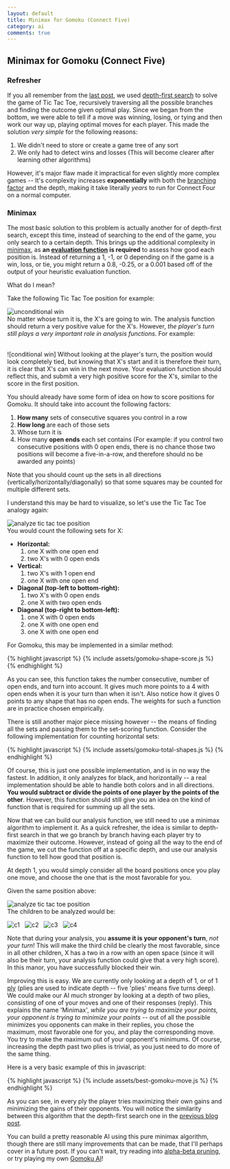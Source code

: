 ```yaml
---
layout: default
title: Minimax for Gomoku (Connect Five)
category: ai
comments: true
---
```


## Minimax for Gomoku (Connect Five)

### Refresher

If you all remember from the [last post], we used [depth-first search][dfs wiki] to solve the game of Tic Tac Toe, recursively traversing all the possible branches and finding the outcome given optimal play. Since we began from the bottom, we were able to  tell if a move was winning, losing, or tying and then work our way up, playing optimal moves for each player. This made the solution *very simple* for the following reasons:

1. We didn't need to store or create a game tree of any sort
2. We only had to detect wins and losses (This will become clearer after learning other algorithms)

However, it's major flaw made it impractical for even slightly more complex games -- It's complexity increases **exponentially** with both the [branching factor] and the depth, making it take literally *years* to run for Connect Four on a normal computer.

### Minimax

The most basic solution to this problem is actually another for of depth-first search, except this time, instead of searching to the end of the game, you only search to a certain depth. This brings up the additional complexity in [minimax], as **an [evaluation function] is required** to assess how good each position is. Instead of returning a 1, -1, or 0 depending on if the game is a win, loss, or tie, you might return a 0.8, -0.25, or a 0.001 based off of the output of your heuristic evaluation function.

What do I mean?

Take the following Tic Tac Toe position for example:

![unconditional win]  
No matter whose turn it is, the X's are going to win. The analysis function should return a very positive value for the X's. However, *the player's turn still plays a very important role in analysis functions*. For example:

<br />
![conditional win]  
Without looking at the player's turn, the position would look completely tied, but knowing that X's start and it is therefore their turn, it is clear that X's can win in the next move. Your evaluation function should reflect this, and submit a very high positive score for the X's, similar to the score in the first position.

You should already have some form of idea on how to score positions for Gomoku. It should take into account the following factors:

1. **How many** sets of consecutive squares you control in a row
2. **How long** are each of those sets
3. Whose turn it is
4. How many **open ends** each set contains (For example: if you control two consecutive positions with 0 open ends, there is no chance those two positions will become a five-in-a-row, and therefore should no be awarded any points)

Note that you should count up the sets in all directions (vertically/horizontally/diagonally) so that some squares may be counted for multiple different sets.

I understand this may be hard to visualize, so let's use the Tic Tac Toe analogy again:

![analyze tic tac toe position]  
You would count the following sets for X:

 - **Horizontal:**
   1. one X with one open end
   2. two X's with 0 open ends
 - **Vertical:**
   1. two X's with 1 open end
   2. one X with one open end
 - **Diagonal (top-left to bottom-right):**
   1. two X's with 0 open ends
   2. one X with two open ends
 - **Diagonal (top-right to bottom-left):**
   1. one X with 0 open ends
   2. one X with one open end
   3. one X with one open end

For Gomoku, this may be implemented in a similar method:

{% highlight javascript %}
{% include assets/gomoku-shape-score.js %}
{% endhighlight %}

As you can see, this function takes the number consecutive, number of open ends, and turn into account. It gives much more points to a 4 with open ends when it is your turn than when it isn't. Also notice how it gives 0 points to any shape that has no open ends. The weights for such a function are in practice chosen empirically.

There is still another major piece missing however -- the means of finding all the sets and passing them to the set-scoring function. Consider the following implementation for counting horizontal sets:

{% highlight javascript %}
{% include assets/gomoku-total-shapes.js %}
{% endhighlight %}

Of course, this is just one possible implementation, and is in no way the fastest. In addition, it only analyzes for black, and horizontally -- a real implementation should be able to handle both colors and in all directions. **You would subtract or divide the points of one player by the points of the other**. However, this function should still give you an idea on the kind of function that is required for summing up all the sets.

Now that we can build our analysis function, we still need to use a minimax algorithm to implement it. As a quick refresher, the idea is similar to depth-first search in that we go branch by branch having each player try to maximize their outcome. However, instead of going all the way to the end of the game, we cut the function off at a specific depth, and use our analysis function to tell how good that position is.

At depth 1, you would simply consider all the board positions once you play one move, and choose the one that is the most favorable for you.

Given the same position above:

![analyze tic tac toe position]  
The children to be analyzed would be:

![c1] &nbsp; ![c2] &nbsp; ![c3] &nbsp; ![c4]

Note that during your analysis, you **assume it is your opponent's turn**, *not your turn*! This will make the third child be clearly the most favorable, since in all other children, X has a two in a row with an open space (since it will also be their turn, your analysis function could give that a very high score). In this manor, you have successfully blocked their win.

Improving this is easy. We are currently only looking at a depth of 1, or of 1 [ply] (plies are used to indicate depth -- five 'plies' means five turns deep). We could make our AI much stronger by looking at a depth of two plies, consisting of one of your moves and one of their responses (reply). This explains the name 'Minimax', *while you are trying to maximize your points, your opponent is trying to minimize your points* -- out of all the possible minimizes you opponents can make in their replies, you chose the maximum, most favorable one for you, and play the corresponding move. You try to make the maximum out of your opponent's minimums. Of course, increasing the depth past two plies is trivial, as you just need to do more of the same thing.

Here is a very basic example of this in javascript:

{% highlight javascript %}
{% include assets/best-gomoku-move.js %}
{% endhighlight %}

As you can see, in every ply the player tries maximizing their own gains and minimizing the gains of their opponents. You will notice the similarity between this algorithm that the depth-first search one in the [previous blog post][last post].

You can build a pretty reasonable AI using this pure minimax algorithm, though there are still many improvements that can be made, that I'll perhaps cover in a future post. If you can't wait, try reading into [alpha-beta pruning], or try playing my own [Gomoku AI]!


[last post]:/blog/ai/2015/12/10/tic-tac-toe-ai-with-depth-first-search.html "Tic Tac Toe AI with depth-first search"

[dfs wiki]:https://en.wikipedia.org/wiki/Depth-first_search "Depth-first search wikipedia"

[branching factor]:https://en.wikipedia.org/wiki/Branching_factor "branching factor wikipedia"

[minimax]:https://en.wikipedia.org/wiki/Minimax "Minimax wikipedia"

[evaluation function]:https://en.wikipedia.org/wiki/Evaluation_function "evaluation function wikipedia"

[unconditional win]:/blog/assets/tic-tac-toe-unconditional-win.png "an unconditional win"

[conditional win]:/blog/assets/tic-tac-toe-conditional-win.png "a turn-conditional win"

[analyze tic tac toe position]:/blog/assets/tic-tac-toe-analyze.png "position to analyze"

[c1]:/blog/assets/tic-tac-toe-analyze-c1.png "child 1"

[c2]:/blog/assets/tic-tac-toe-analyze-c2.png "child 2"

[c3]:/blog/assets/tic-tac-toe-analyze-c3.png "child 3"

[c4]:/blog/assets/tic-tac-toe-analyze-c4.png "child 4"

[ply]:https://en.wikipedia.org/wiki/Ply_(game_theory) "ply wiki"

[alpha-beta pruning]:https://en.wikipedia.org/wiki/Alpha–beta_pruning "alpha-beta pruning"

[Gomoku AI]:/Online-Go/ "Gomoku AI"